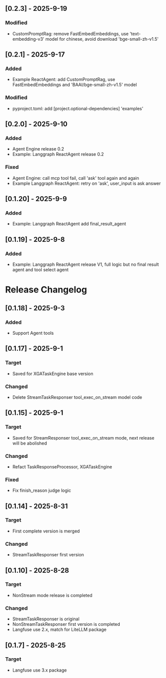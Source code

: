 ## [0.2.3] - 2025-9-19
### Modified
- CustomPromptRag: remove FastEmbedEmbeddings, use 'text-embedding-v3' model for chinese, avoid download 'bge-small-zh-v1.5'


## [0.2.1] - 2025-9-17
### Added
- Example ReactAgent: add CustomPromptRag, use FastEmbedEmbeddings and 'BAAI/bge-small-zh-v1.5' model
### Modified
- pyproject.toml: add [project.optional-dependencies] 'examples'


## [0.2.0] - 2025-9-10
### Added
- Agent Engine release 0.2
- Example: Langgraph ReactAgent release 0.2
### Fixed
- Agent Engine: call mcp tool fail, call 'ask' tool again and again
- Example Langgraph ReactAgent: retry on 'ask', user_input is ask answer


## [0.1.20] - 2025-9-9
### Added
- Example: Langgraph ReactAgent add final_result_agent 


## [0.1.19] - 2025-9-8
### Added
- Example: Langgraph ReactAgent release V1, full logic but no final result agent and tool select agent


# Release Changelog
## [0.1.18] - 2025-9-3
### Added
- Support Agent tools


## [0.1.17] - 2025-9-1
### Target
- Saved for XGATaskEngine base version
### Changed
- Delete StreamTaskResponser tool_exec_on_stream model code


## [0.1.15] - 2025-9-1
### Target
- Saved for StreamResponser tool_exec_on_stream mode, next release will be abolished
### Changed
- Refact TaskResponseProcessor, XGATaskEngine
### Fixed
- Fix finish_reason judge logic


## [0.1.14] - 2025-8-31
### Target
- First complete version is merged 
### Changed
- StreamTaskResponser first version

## [0.1.10] - 2025-8-28
### Target
- NonStream mode release is completed
### Changed
- StreamTaskResponser is original
- NonStreamTaskResponser first version is completed 
- Langfuse use 2.x, match for LiteLLM package

## [0.1.7] - 2025-8-25
### Target
- Langfuse use 3.x package